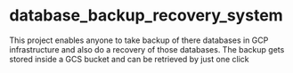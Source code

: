 # database_backup_recovery_system
This project enables anyone to take backup of there databases in GCP infrastructure and also do a recovery of those databases. The backup gets stored inside a GCS bucket and can be retrieved by just one click
